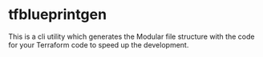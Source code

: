 # tfblueprintgen
This is a cli utility which generates the Modular file structure with the code for your Terraform code to speed up the development.


[](assets/Tfblueprintgen_charmCLI.webm)
